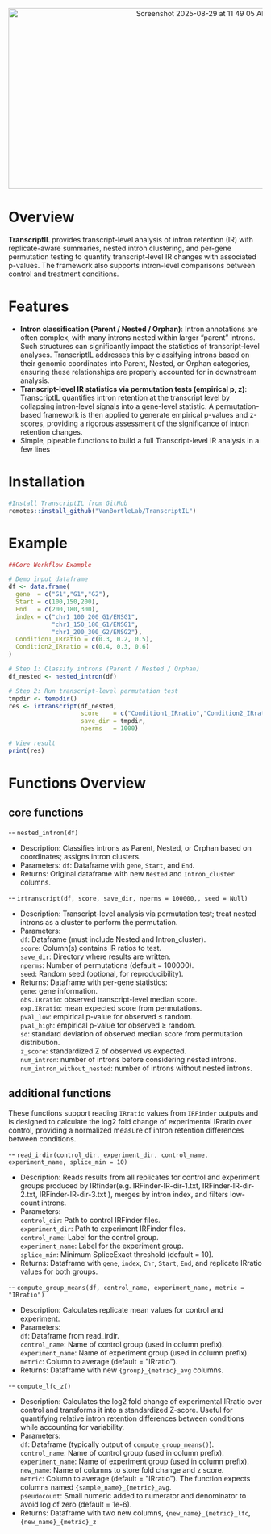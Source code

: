 
<p align="center">
  <img width="752" height="358" alt="Screenshot 2025-08-29 at 11 49 05 AM"
       src="https://github.com/user-attachments/assets/d94f2ace-ab4a-4d5c-91e0-dab35c45ce0b" />
</p>


# Overview
**TranscriptIL** provides transcript-level analysis of intron retention (IR) with replicate-aware summaries, nested intron clustering, and per-gene permutation testing to quantify transcript-level IR changes with associated p-values. The framework also supports intron-level comparisons between control and treatment conditions.

# Features
- **Intron classification (Parent / Nested / Orphan)**: Intron annotations are often complex, with many introns nested within larger “parent” introns. Such structures can significantly impact the statistics of transcript-level analyses. TranscriptIL addresses this by classifying introns based on their genomic coordinates into Parent, Nested, or Orphan categories, ensuring these relationships are properly accounted for in downstream analysis.
- **Transcript-level IR statistics via permutation tests (empirical p, z)**: TranscriptIL quantifies intron retention at the transcript level by collapsing intron-level signals into a gene-level statistic. A permutation-based framework is then applied to generate empirical p-values and z-scores, providing a rigorous assessment of the significance of intron retention changes.
- Simple, pipeable functions to build a full Transcript-level IR analysis in a few lines

# Installation
```r
#Install TranscriptIL from GitHub
remotes::install_github("VanBortleLab/TranscriptIL")
```

# Example
```r
##Core Workflow Example

# Demo input dataframe
df <- data.frame(
  gene  = c("G1","G1","G2"),
  Start = c(100,150,200),
  End   = c(200,180,300),
  index = c("chr1_100_200_G1/ENSG1",
            "chr1_150_180_G1/ENSG1",
            "chr1_200_300_G2/ENSG2"),
  Condition1_IRratio = c(0.3, 0.2, 0.5),
  Condition2_IRratio = c(0.4, 0.3, 0.6)
)

# Step 1: Classify introns (Parent / Nested / Orphan)
df_nested <- nested_intron(df)

# Step 2: Run transcript-level permutation test
tmpdir <- tempdir()
res <- irtranscript(df_nested, 
                    score    = c("Condition1_IRratio","Condition2_IRratio"), 
                    save_dir = tmpdir,
                    nperms   = 1000)

# View result
print(res)
```
# Functions Overview
## core functions
-- `nested_intron(df)`
- Description: Classifies introns as Parent, Nested, or Orphan based on coordinates; assigns intron clusters.
- Parameters:
`df`: Dataframe with `gene`, `Start`, and `End`.
- Returns: Original dataframe with new `Nested` and `Intron_cluster` columns.

-- `irtranscript(df, score, save_dir, nperms = 100000,, seed = Null)`
- Description: Transcript-level analysis via permutation test; treat nested introns as a cluster to perform the permutation.
- Parameters:<br>
`df`: Dataframe (must include Nested and Intron_cluster). <br>
`score`: Column(s) contains IR ratios to test. <br>
`save_dir`: Directory where results are written. <br>
`nperms`: Number of permutations (default = 100000). <br>
`seed`: Random seed (optional, for reproducibility).<br>
- Returns: Dataframe with per-gene statistics: <br>
`gene`: gene information. <br>
`obs.IRratio`: observed transcript-level median score. <br>
`exp.IRratio`: mean expected score from permutations. <br>
`pval_low`: empirical p-value for observed ≤ random. <br>
`pval_high`: empirical p-value for observed ≥ random. <br>
`sd`: standard deviation of observed median score from permutation distribution. <br>
`z_score`: standardized Z of observed vs expected. <br>
`num_intron`: number of introns before considering nested introns. <br>
`num_intron_without_nested`: number of introns without nested introns. <br>


## additional functions
These functions support reading `IRratio` values from `IRFinder` outputs and is designed to calculate the log2 fold change of experimental IRratio over control, providing a normalized measure of intron retention differences between conditions.

-- `read_irdir(control_dir, experiment_dir, control_name, experiment_name, splice_min = 10)` 
- Description: Reads results from all replicates for control and experiment groups produced by IRfinder(e.g. IRFinder-IR-dir-1.txt, IRFinder-IR-dir-2.txt, IRFinder-IR-dir-3.txt ), merges by intron index, and filters low-count introns. <br>
- Parameters: <br>
`control_dir`: Path to control IRFinder files. <br>
`experiment_dir`: Path to experiment IRFinder files. <br>
`control_name`: Label for the control group. <br>
`experiment_name`: Label for the experiment group. <br>
`splice_min`: Minimum SpliceExact threshold (default = 10). <br>
- Returns: Dataframe with `gene`, `index`, `Chr`, `Start`, `End`, and replicate IRratio values for both groups.<br>

-- `compute_group_means(df, control_name, experiment_name, metric = "IRratio")`
- Description: Calculates replicate mean values for control and experiment. <br>
- Parameters: <br>
`df`: Dataframe from read_irdir. <br>
`control_name`: Name of control group (used in column prefix). <br>
`experiment_name`: Name of experiment group (used in column prefix). <br>
`metric`: Column to average (default = "IRratio"). <br>
- Returns: Dataframe with new `{group}_{metric}_avg` columns. <br>


-- `compute_lfc_z()`
- Description: Calculates the log2 fold change of experimental IRratio over control and transforms it into a standardized Z-score. Useful for quantifying relative intron retention differences between conditions while accounting for variability.
- Parameters: <br>
`df`: Dataframe (typically output of `compute_group_means()`). <br>
`control_name`: Name of control group (used in column prefix). <br>
`experiment_name`: Name of experiment group (used in column prefix). <br>
`new_name`: Name of columns to store fold change and z score. <br>
`metric`: Column to average (default = "IRratio"). The function expects columns named `{sample_name}_{metric}_avg`. <br>
`pseudocount`: Small numeric added to numerator and denominator to avoid log of zero (default = 1e-6).
- Returns: Dataframe with two new columns, `{new_name}_{metric}_lfc`, `{new_name}_{metric}_z` <br>







